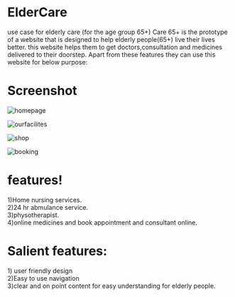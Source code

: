 # ElderCare
use case for elderly care (for the age group 65+)
Care 65+ is the prototype of a website that is designed to help elderly people(65+) live their lives better.
this website helps them to get doctors,consultation and medicines delivered to their doorstep.
Apart from these features they can use this website for below purpose:
# Screenshot

![homepage](https://user-images.githubusercontent.com/121541530/230379018-d424f054-1629-42af-9e2c-e3fb94b133d3.png)

![ourfacilites](https://user-images.githubusercontent.com/121541530/230379043-4e057133-4c2a-4244-9e71-9a826b770917.png)

![shop](https://user-images.githubusercontent.com/121541530/230379227-e11c09ee-2bbf-41fe-98b1-d6d3f634206d.png)
 
 
![booking](https://user-images.githubusercontent.com/121541530/230379331-986e09c7-5b08-4a72-8c72-25026a6ab81b.png)


# features!
<div>1)Home nursing services.</div>
<div>2)24 hr abmulance service.</div>
<div>3)physotherapist.</div>
<div>4)online medicines and book appointment and consultant online.</div>


# Salient features:
<div>1) user friendly design</div>
<div>2)Easy to use navigation</div><div>3)clear and on point content for easy understanding for elderly people.</div>
